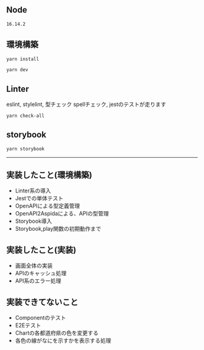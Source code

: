 ## Node
```bash
16.14.2
```

## 環境構築

```bash
yarn install

yarn dev
```

## Linter
eslint, stylelint, 型チェック spellチェック, jestのテストが走ります 

```bash
yarn check-all
```

## storybook
```bash
yarn storybook
```

---

## 実装したこと(環境構築)
- Linter系の導入
- Jestでの単体テスト
- OpenAPIによる型定義管理
- OpenAPI2Aspidaによる、APIの型管理
- Storybook導入
- Storybook,play関数の初期動作まで

## 実装したこと(実装)
- 画面全体の実装
- APIのキャッシュ処理
- API系のエラー処理

## 実装できてないこと
- Componentのテスト
- E2Eテスト
- Chartの各都道府県の色を変更する
- 各色の線がなにを示すかを表示する処理

